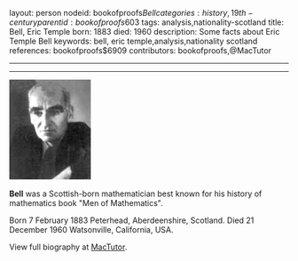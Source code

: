 layout: person
nodeid: bookofproofs$Bell
categories: history,19th-century
parentid: bookofproofs$603
tags: analysis,nationality-scotland
title: Bell, Eric Temple
born: 1883
died: 1960
description: Some facts about Eric Temple Bell
keywords: bell, eric temple,analysis,nationality scotland
references: bookofproofs$6909
contributors: bookofproofs,@MacTutor

---


---

![Bell.jpg](https://github.com/bookofproofs/bookofproofs.github.io/blob/main/_sources/_assets/images/portraits/Bell.jpg?raw=true)

**Bell** was a Scottish-born mathematician best known for his history of mathematics book "Men of Mathematics".

Born 7 February 1883 Peterhead, Aberdeenshire, Scotland. Died 21 December 1960 Watsonville, California, USA.


View full biography at [MacTutor](https://mathshistory.st-andrews.ac.uk/Biographies/Bell/).